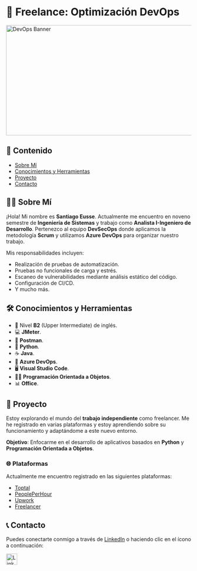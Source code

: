 # 🎯 Freelance: Optimización DevOps
<img src="https://agilidadydevops.net/wp-content/uploads/2022/12/devops_by_dynatrace.png" alt="DevOps Banner" width="600"
height= "300">

## 📑 Contenido
- [Sobre Mí](#-🙋‍♂️-Sobre-Mí)
- [Conocimientos y Herramientas](#conocimientos-y-herramientas)
- [Proyecto](#proyecto)
- [Contacto](#contacto)

## 🙋‍♂️ Sobre Mí
¡Hola! Mi nombre es **Santiago Eusse**. Actualmente me encuentro en noveno semestre de **Ingeniería de Sistemas** y trabajo como **Analista I-Ingeniero de Desarrollo**. Pertenezco al equipo **DevSecOps** donde aplicamos la metodología **Scrum** y utilizamos **Azure DevOps** para organizar nuestro trabajo.

Mis responsabilidades incluyen:
- Realización de pruebas de automatización.
- Pruebas no funcionales de carga y estrés.
- Escaneo de vulnerabilidades mediante análisis estático del código.
- Configuración de CI/CD.
- Y mucho más.

## 🛠️ Conocimientos y Herramientas
- 🙋‍ Nivel **B2** (Upper Intermediate) de inglés.
- 💻 **JMeter**.
- 🧪 **Postman**.
- 🐍 **Python**.
- ☕ **Java**.
- 🚀 **Azure DevOps**.
- 🖥️ **Visual Studio Code**.
- 🧑‍💻 **Programación Orientada a Objetos**.
- 📊 **Office**.

## 🚀 Proyecto
Estoy explorando el mundo del **trabajo independiente** como freelancer. Me he registrado en varias plataformas y estoy aprendiendo sobre su funcionamiento y adaptándome a este nuevo entorno.

**Objetivo**: Enfocarme en el desarrollo de aplicativos basados en **Python** y **Programación Orientada a Objetos**.

### 🌐 Plataformas
Actualmente me encuentro registrado en las siguientes plataformas:
- [Toptal](https://www.toptal.com)
- [PeoplePerHour](https://www.peopleperhour.com/freelancer/santiago-eusse-development-engineer-zzzxwqjj)
- [Upwork](https://www.upwork.com/freelancers/~018af8fef3a1a14c71)
- [Freelancer](https://www.freelancer.com/u/Eusse701sg)

## 📞 Contacto
Puedes conectarte conmigo a través de [LinkedIn](https://co.linkedin.com/in/santiago-eusse-gil-638b83220?trk=people-guest_people_search-card) o haciendo clic en el ícono a continuación:

<a href="https://co.linkedin.com/in/santiago-eusse-gil-638b83220?trk=people-guest_people_search-card" target="_blank">
  <img src="https://cdn-icons-png.flaticon.com/512/174/174857.png" alt="LinkedIn" width="30" height="30" style="vertical-align:middle; margin-right:10px;">
</a>

